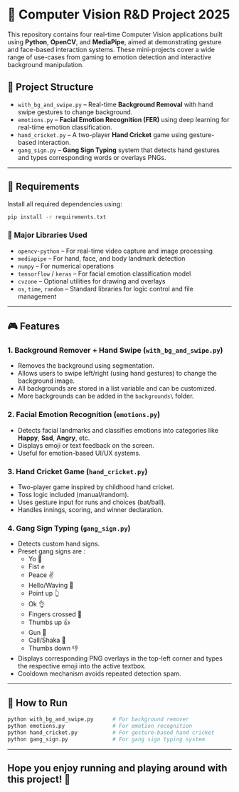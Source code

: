 # 🧠 Computer Vision R&D Project 2025

This repository contains four real-time Computer Vision applications built using **Python**, **OpenCV**, and **MediaPipe**, aimed at demonstrating gesture and face-based interaction systems. These mini-projects cover a wide range of use-cases from gaming to emotion detection and interactive background manipulation.

## 📁 Project Structure

- `with_bg_and_swipe.py` – Real-time **Background Removal** with hand swipe gestures to change background.
- `emotions.py` – **Facial Emotion Recognition (FER)** using deep learning for real-time emotion classification.
- `hand_cricket.py` – A two-player **Hand Cricket** game using gesture-based interaction.
- `gang_sign.py` – **Gang Sign Typing** system that detects hand gestures and types corresponding words or overlays PNGs.

---

## 🔧 Requirements

Install all required dependencies using:

```bash
pip install -r requirements.txt
```

### 🔧 Major Libraries Used

- `opencv-python` – For real-time video capture and image processing
- `mediapipe` – For hand, face, and body landmark detection
- `numpy` – For numerical operations
- `tensorflow` / `keras` – For facial emotion classification model
- `cvzone` – Optional utilities for drawing and overlays
- `os`, `time`, `random` – Standard libraries for logic control and file management

---

## 🎮 Features

### 1. Background Remover + Hand Swipe (`with_bg_and_swipe.py`)
- Removes the background using segmentation.
- Allows users to swipe left/right (using hand gestures) to change the background image.
- All backgrounds are stored in a list variable and can be customized.
- More backgrounds can be added in the `backgrounds\` folder.

### 2. Facial Emotion Recognition (`emotions.py`)
- Detects facial landmarks and classifies emotions into categories like **Happy**, **Sad**, **Angry**, etc.
- Displays emoji or text feedback on the screen.
- Useful for emotion-based UI/UX systems.

### 3. Hand Cricket Game (`hand_cricket.py`)
- Two-player game inspired by childhood hand cricket.
- Toss logic included (manual/random).
- Uses gesture input for runs and choices (bat/ball).
- Handles innings, scoring, and winner declaration.

### 4. Gang Sign Typing (`gang_sign.py`)
- Detects custom hand signs. 
- Preset gang signs are : 
  - Yo 🤘
  - Fist ✊
  - Peace ✌️
  - Hello/Waving 👋
  - Point up 👆
  - Ok 👌
  - Fingers crossed 🤞
  - Thumbs up 👍
  - Gun 🔫
  - Call/Shaka 🤙
  - Thumbs down 👎
- Displays corresponding PNG overlays in the top-left corner and types the respective emoji into the active textbox.
- Cooldown mechanism avoids repeated detection spam.



---
## 🚀 How to Run

```bash
python with_bg_and_swipe.py      # For background remover
python emotions.py               # For emotion recognition
python hand_cricket.py           # For gesture-based hand cricket
python gang_sign.py              # For gang sign typing system
```
---


## Hope you enjoy running and playing around with this project! 👾
